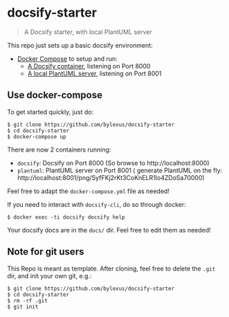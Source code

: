 # docsify-starter

> A Docsify starter, with local PlantUML server

This repo just sets up a basic docsify environment:

* [Docker Compose](https://docs.docker.com/compose/) to setup and run:
  * [A Docsify container](https://docsify.js.org/), listening on Port 8000
  * [A local PlantUML server](https://plantuml.com/), listening on Port 8001

## Use docker-compose

To get started quickly, just do:

```
$ git clone https://github.com/bylexus/docsify-starter
$ cd docsify-starter
$ docker-compose up
```

There are now 2 containers running:

* `docsify`: Docsify on Port 8000 (So browse to http://localhost:8000)
* `plantuml`: PlantUML server on Port 8001 ( generate PlantUML on the fly: http://localhost:8001/png/SyfFKj2rKt3CoKnELR1Io4ZDoSa70000)

Feel free to adapt the `docker-compose.yml` file as needed!

If you need to interact with `docsify-cli`, do so through docker:

```
$ docker exec -ti docsify docsify help
```

Your docsify docs are in the `docs/` dir. Feel free to edit them as needed!

## Note for git users

This Repo is meant as template. After cloning, feel free to delete the `.git` dir, and init your own git, e.g.:

```
$ git clone https://github.com/bylexus/docsify-starter
$ cd docsify-starter
$ rm -rf .git
$ git init
```
